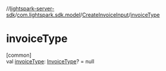 //[lightspark-server-sdk](../../../index.md)/[com.lightspark.sdk.model](../index.md)/[CreateInvoiceInput](index.md)/[invoiceType](invoice-type.md)

# invoiceType

[common]\
val [invoiceType](invoice-type.md): [InvoiceType](../-invoice-type/index.md)? = null
